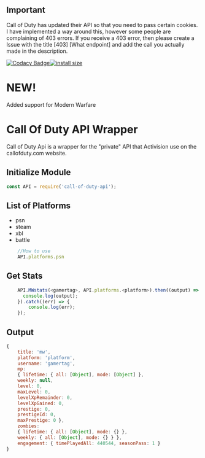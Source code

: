 ## Important

Call of Duty has updated their API so that you need to pass certain cookies. I have implemented a way around this, however some people are complaining of 403 errors. If you receive a 403 error, then please create a Issue with the title [403] [What endpoint] and add the call you actually made in the description.

[![Codacy Badge](https://api.codacy.com/project/badge/Grade/408dae7e59104196a5b7c0df62ff21bc)](https://app.codacy.com/app/Lierrmm/Node-CallOfDuty?utm_source=github.com&utm_medium=referral&utm_content=Lierrmm/Node-CallOfDuty&utm_campaign=Badge_Grade_Dashboard)[![install size](https://packagephobia.now.sh/badge?p=call-of-duty-api)](https://packagephobia.now.sh/result?p=call-of-duty-api)

# NEW!

Added support for Modern Warfare

# Call Of Duty API Wrapper

Call of Duty Api is a wrapper for the "private" API that Activision use on the callofduty.com website.

## Initialize Module
```javascript
const API = require('call-of-duty-api');
```

## List of Platforms
-   psn
-   steam
-   xbl
-   battle
```javascript
    //How to use
    API.platforms.psn
```

## Get Stats
```javascript
    API.MWstats(<gamertag>, API.platforms.<platform>).then((output) => {
      console.log(output);  
    }).catch((err) => {
        console.log(err);
    });
```

## Output
```javascript 
{
    title: 'mw',
    platform: 'platform',
    username: 'gamertag',
    mp:
    { lifetime: { all: [Object], mode: [Object] },
    weekly: null,
    level: 0,
    maxLevel: 0,
    levelXpRemainder: 0,
    levelXpGained: 0,
    prestige: 0,
    prestigeId: 0,
    maxPrestige: 0 },
    zombies:
    { lifetime: { all: [Object], mode: {} },
    weekly: { all: [Object], mode: {} } },
    engagement: { timePlayedAll: 440544, seasonPass: 1 } 
}
```
